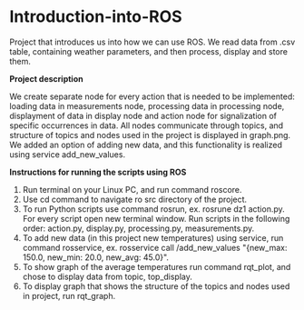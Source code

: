# Introduction-into-ROS

Project that introduces us into how we can use ROS. We  read data from .csv table, containing weather parameters, and then process, display and store them.

**Project description**

We create separate node for every action that is needed to be implemented: loading data in measurements node, processing data in processing node, displayment of data in display node and action node for signalization of specific occurrences in data. All nodes communicate through topics, and structure of topics and nodes used in the project is displayed in graph.png. We added an option of adding new data, and this functionality is realized using service add_new_values.

**Instructions for running the scripts using ROS**

1. Run terminal on your Linux PC, and run command roscore.
2. Use cd command to navigate ro src directory of the project.
3. To run Python scripts use command rosrun, ex. rosrune dz1 action.py. For every script open new terminal window. Run scripts in the following order:
action.py, display.py, processing.py, measurements.py.
4. To add new data (in this project new temperatures) using service, run command rosservice, ex. rosservice call /add_new_values "{new_max: 150.0, new_min: 20.0, new_avg: 45.0}".
5. To show graph of the average temperatures run command rqt_plot, and chose to display data from topic, top_display.
6. To display graph that shows the structure of the topics and nodes used in project, run rqt_graph.
